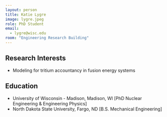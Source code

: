 ```yaml
---
layout: person
title: Katie Lygre
image: lygre.jpeg
role: PhD Student
email: 
  - lygre@wisc.edu
room: "Engineering Research Building"
---
```


## Research Interests

 * Modeling for tritium accountancy in fusion energy systems

## Education

 * University of Wisconsin - Madison, Madison, WI [PhD Nuclear Engineering & Engineering Physics]
 * North Dakota State University, Fargo, ND [B.S. Mechanical Engineering]

